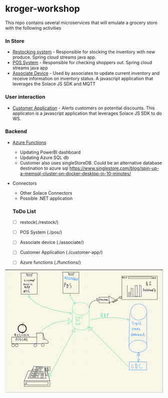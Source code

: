 # kroger-workshop

This repo contains several microservices that will emulate a grocery store with the following activities

### In Store
- [Restocking system](./restock) - Responsible for stocking the inventory with new produce. Spring cloud streams java app.
- [POS System](./pos/) - Responsible for checking shoppers out. Spring cloud streams java app
- [Associate Device](./associate/) - Used by associates to update current inventory and receive information on inventory status. A javascript application that leverages the Solace JS SDK and MQTT

### User interaction 
- [Customer Application](./customer-app/) - Alerts customers on potential discounts. This applicaton is a javascript application that leverages Solace JS SDK to do WS. 

### Backend
- [Azure Functions](./functions/)
  - Updating PowerBI dashboard
  - Updating Azure SQL db
  - Customer also uses singleStoreDB. Could be an alternative database destination to azure sql https://www.singlestore.com/blog/spin-up-a-memsql-cluster-on-docker-desktop-in-10-minutes/
- Connectors
  - Other Solace Connectors
  - Possible .NET application

  ### ToDo List
  -[ ] restock(./restock/)
  -[ ] POS System (./pos/)
  -[ ] Associate device (./associate/)
  -[ ] Customer Application (./customer-app/)
  -[ ] Azure functions (./functions/)


![](./img/arch.png)
